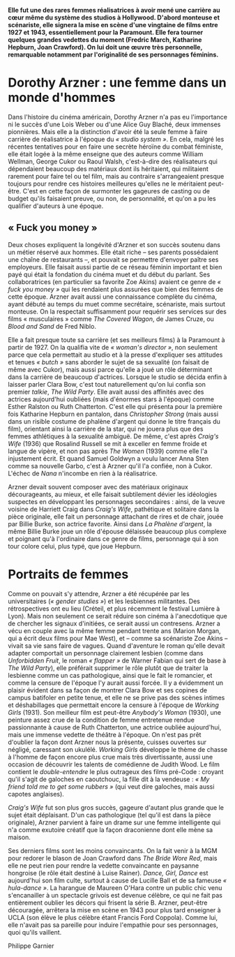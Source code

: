 **Elle fut une des rares femmes réalisatrices à avoir mené une carrière au cœur même du système des studios à Hollywood. D'abord monteuse et scénariste, elle signera la mise en scène d'une vingtaine de films entre 1927 et 1943, essentiellement pour la Paramount. Elle fera tourner quelques grandes vedettes du moment (Fredric March, Katharine Hepburn, Joan Crawford). On lui doit une œuvre très personnelle, remarquable notamment par l'originalité de ses personnages féminins.**

# Dorothy Arzner : une femme dans un monde d'hommes

Dans l'histoire du cinéma américain, Dorothy Arzner n'a pas eu l'importance ni le succès d'une Lois Weber ou d'une Alice Guy Blaché, deux immenses pionnières. Mais elle a la distinction d'avoir été la seule femme à faire carrière de réalisatrice à l'époque du _« studio system »_. En cela, malgré les récentes tentatives pour en faire une secrète héroïne du combat féministe, elle était logée à la même enseigne que des auteurs comme William Wellman, George Cukor ou Raoul Walsh, c'est-à-dire des réalisateurs qui dépendaient beaucoup des matériaux dont ils héritaient, qui militaient rarement pour faire tel ou tel film, mais au contraire s'arrangeaient presque toujours pour rendre ces histoires meilleures qu'elles ne le méritaient peut-être. C'est en cette façon de surmonter les gageures de casting ou de budget qu'ils faisaient preuve, ou non, de personnalité, et qu'on a pu les qualifier d'auteurs à une époque.

## « Fuck you money »

Deux choses expliquent la longévité d'Arzner et son succès soutenu dans un métier réservé aux hommes. Elle était riche – ses parents possédaient une chaîne de restaurants –, et pouvait se permettre d'envoyer paître ses employeurs. Elle faisait aussi partie de ce réseau féminin important et bien payé qui était la fondation du cinéma muet et du début du parlant. Ses collaboratrices (en particulier sa favorite Zoe Akins) avaient ce genre de _« fuck you money »_ qui les rendaient plus assurées que bien des femmes de cette époque. Arzner avait aussi une connaissance complète du cinéma, ayant débuté au temps du muet comme secrétaire, scénariste, mais surtout monteuse. On la respectait suffisamment pour requérir ses services sur des films « musculaires » comme _The Covered Wagon_, de James Cruze, ou _Blood and Sand_ de Fred Niblo.

Elle a fait presque toute sa carrière (et ses meilleurs films) à la Paramount à partir de 1927. On la qualifia vite de _« woman's director »_, non seulement parce que cela permettait au studio et à la presse d'expliquer ses attitudes et tenues _« butch »_ sans aborder le sujet de sa sexualité (on faisait de même avec Cukor), mais aussi parce qu'elle a joué un rôle déterminant dans la carrière de beaucoup d'actrices. Lorsque le studio se décida enfin à laisser parler Clara Bow, c'est tout naturellement qu'on lui confia son premier _talkie_, _The Wild Party_. Elle avait aussi des affinités avec des actrices aujourd'hui oubliées (mais d'énormes stars à l'époque) comme Esther Ralston ou Ruth Chatterton. C'est elle qui présenta pour la première fois Katharine Hepburn en pantalon, dans _Christopher Strong_ (mais aussi dans un risible costume de phalène d'argent qui donne le titre français du film), orientant ainsi la carrière de la star, qui ne jouera plus que des femmes athlétiques à la sexualité ambiguë. De même, c'est après _Craig's Wife_ (1936) que Rosalind Russell se mit à exceller en femme froide et langue de vipère, et non pas après _The Women_ (1939) comme elle l'a injustement écrit. Et quand Samuel Goldwyn a voulu lancer Anna Sten comme sa nouvelle Garbo, c'est à Arzner qu'il l'a confiée, non à Cukor. L'échec de _Nana_ n'incombe en rien à la réalisatrice.

Arzner devait souvent composer avec des matériaux originaux décourageants, au mieux, et elle faisait subtilement dévier les idéologies suspectes en développant les personnages secondaires : ainsi, de la veuve voisine de Harriett Craig dans _Craig's Wife_, pathétique et solitaire dans la pièce originale, elle fait un personnage attachant de rires et de chair, jouée par Billie Burke, son actrice favorite. Ainsi dans _La Phalène d'argent_, la même Billie Burke joue un rôle d'épouse délaissée beaucoup plus complexe et poignant qu'à l'ordinaire dans ce genre de films, personnage qui à son tour colore celui, plus typé, que joue Hepburn.

# Portraits de femmes

Comme on pouvait s'y attendre, Arzner a été récupérée par les universitaires (_« gender studies »_) et les lesbiennes militantes. Des rétrospectives ont eu lieu (Créteil, et plus récemment le festival Lumière à Lyon). Mais non seulement ce serait réduire son cinéma à l'anecdotique que de chercher les signaux d'initiées, ce serait aussi un contresens. Arzner a vécu en couple avec la même femme pendant trente ans (Marion Morgan, qui a écrit deux films pour Mae West), et – comme sa scénariste Zoe Akins – vivait sa vie sans faire de vagues. Quand d'aventure le roman qu'elle devait adapter comportait un personnage clairement lesbien (comme dans _Unforbidden Fruit_, le roman _« flapper »_ de Warner Fabian qui sert de base à _The Wild Party_), elle préférait supprimer le rôle plutôt que de traiter la lesbienne comme un cas pathologique, ainsi que le fait le romancier, et comme la censure de l'époque l'y aurait aussi forcée. Il y a évidemment un plaisir évident dans sa façon de montrer Clara Bow et ses copines de campus batifoler en petite tenue, et elle ne se prive pas des scènes intimes et déshabillages que permettait encore la censure à l'époque de _Working Girls_ (1931). Son meilleur film est peut-être _Anybody's Woman_ (1930), une peinture assez crue de la condition de femme entretenue rendue passionnante à cause de Ruth Chatterton, une actrice oubliée aujourd'hui, mais une immense vedette de théâtre à l'époque. On n'est pas prêt d'oublier la façon dont Arzner nous la présente, cuisses ouvertes sur négligé, caressant son ukulélé. _Working Girls_ développe le thème de chasse à l'homme de façon encore plus crue mais très divertissante, aussi une occasion de découvrir les talents de comédienne de Judith Wood. Le film contient le _double-entendre_ le plus outrageux des films pré-Code : croyant qu'il s'agit de galoches en caoutchouc, la fille dit à la vendeuse : _« My friend told me to get some rubbers »_ (qui veut dire galoches, mais aussi capotes anglaises).

_Craig's Wife_ fut son plus gros succès, gageure d'autant plus grande que le sujet était déplaisant. D'un cas pathologique (tel qu'il est dans la pièce originale), Arzner parvient à faire un drame sur une femme intelligente qui n'a comme exutoire créatif que la façon draconienne dont elle mène sa maison.

Ses derniers films sont les moins convaincants. On la fait venir à la MGM pour redorer le blason de Joan Crawford dans _The Bride Wore Red_, mais elle ne peut rien pour rendre la vedette convaincante en paysanne hongroise (le rôle était destiné à Luise Rainer). _Dance, Girl, Dance_ est aujourd'hui son film culte, surtout à cause de Lucille Ball et de sa fameuse _« hula-dance »_. La harangue de Maureen O'Hara contre un public chic venu s'encanailler à un spectacle grivois est devenue célèbre, ce qui ne fait pas entièrement oublier les décors qui frisent la série B. Arzner, peut-être découragée, arrêtera la mise en scène en 1943 pour plus tard enseigner à UCLA (son élève le plus célèbre étant Francis Ford Coppola). Comme lui, elle n'avait pas sa pareille pour induire l'empathie pour ses personnages, quoi qu'ils vaillent.

Philippe Garnier
